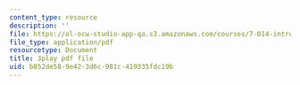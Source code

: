 ```yaml
---
content_type: resource
description: ''
file: https://ol-ocw-studio-app-qa.s3.amazonaws.com/courses/7-014-introductory-biology-spring-2005/b852de589e423d6c981c419335fdc19b_5W4EnYzNRdA.pdf
file_type: application/pdf
resourcetype: Document
title: 3play pdf file
uid: b852de58-9e42-3d6c-981c-419335fdc19b
---
```

